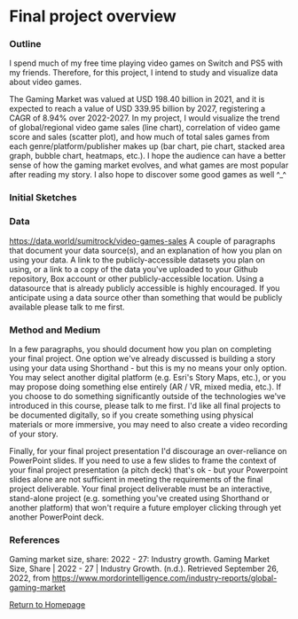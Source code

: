 # Final project overview

### Outline 

I spend much of my free time playing video games on Switch and PS5 with my friends. Therefore, for this project, I intend to study and visualize data about video games. 

The Gaming Market was valued at USD 198.40 billion in 2021, and it is expected to reach a value of USD 339.95 billion by 2027, registering a CAGR of 8.94% over 2022-2027. In my project, I would visualize the trend of global/regional video game sales (line chart), correlation of video game score and sales (scatter plot), and how much of total sales games from each genre/platform/publisher makes up (bar chart, pie chart, stacked area graph, bubble chart, heatmaps, etc.). I hope the audience can have a better sense of how the gaming market evolves, and what games are most popular after reading my story. I also hope to discover some good games as well ^_^

### Initial Sketches



### Data
https://data.world/sumitrock/video-games-sales
A couple of paragraphs that document your data source(s), and an explanation of how you plan on using your data. 
A link to the publicly-accessible datasets you plan on using, or a link to a copy of the data you've uploaded to your Github repository, Box account or other publicly-accessible location. Using a datasource that is already publicly accessible is highly encouraged.  If you anticipate using a data source other than something that would be publicly available please talk to me first. 

### Method and Medium
In a few paragraphs, you should document how you plan on completing your final project.  One option we've already discussed is building a story using your data using Shorthand - but this is my no means your only option.  You may select another digital platform (e.g. Esri's Story Maps, etc.), or you may propose doing something else entirely (AR / VR, mixed media, etc.).  If you choose to do something significantly outside of the technologies we've introduced in this course, please talk to me first.  I'd like all final projects to be documented digitally, so if you create something using physical materials  or more immersive, you may need to also create a video recording of your story. 

Finally, for your final project presentation I'd discourage an over-reliance on PowerPoint slides. If you need to use a few slides to frame the context of your final project presentation (a pitch deck) that's ok - but your Powerpoint slides alone are not sufficient in meeting the requirements of the final project deliverable.  Your final project deliverable must be an interactive, stand-alone project (e.g. something you've created using Shorthand or another platform) that won't require a future employer clicking through yet another PowerPoint deck. 

### References

Gaming market size, share: 2022 - 27: Industry growth. Gaming Market Size, Share | 2022 - 27 | Industry Growth. (n.d.). Retrieved September 26, 2022, from https://www.mordorintelligence.com/industry-reports/global-gaming-market 

[Return to Homepage](/README.md)
